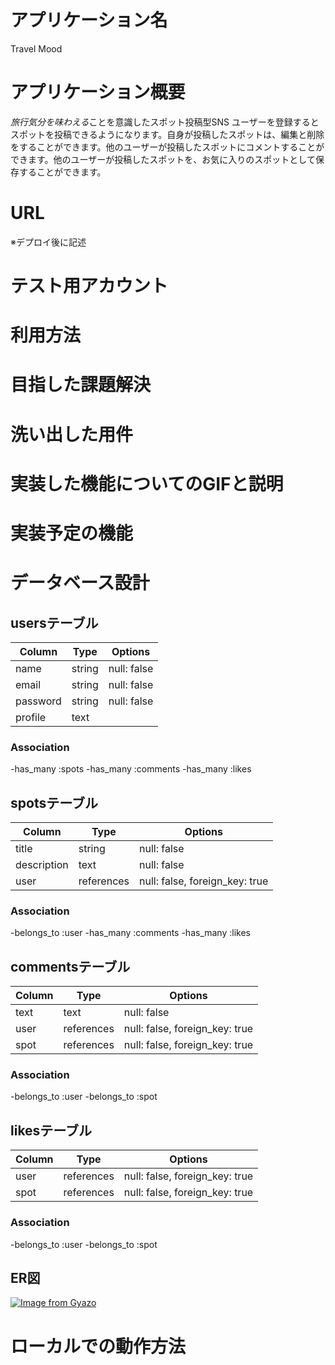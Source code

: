 # アプリケーション名
Travel Mood

# アプリケーション概要
*旅行気分を味わえる*ことを意識したスポット投稿型SNS
ユーザーを登録するとスポットを投稿できるようになります。自身が投稿したスポットは、編集と削除をすることができます。他のユーザーが投稿したスポットにコメントすることができます。他のユーザーが投稿したスポットを、お気に入りのスポットとして保存することができます。

# URL
※デプロイ後に記述

# テスト用アカウント
 

# 利用方法


# 目指した課題解決
  

# 洗い出した用件


# 実装した機能についてのGIFと説明


# 実装予定の機能


# データベース設計
## usersテーブル

| Column             | Type   | Options                   |
| ------------------ | ------ | ------------------------- |
| name               | string | null: false               |
| email              | string | null: false               |
| password           | string | null: false               |
| profile            | text   |                           |

### Association
-has_many :spots
-has_many :comments
-has_many :likes


## spotsテーブル

| Column      | Type       | Options                        |
| ----------- | ---------- | ------------------------------ |
| title       | string     | null: false                    |
| description | text       | null: false                    |
| user        | references | null: false, foreign_key: true |

### Association
-belongs_to :user
-has_many :comments
-has_many :likes


## commentsテーブル

| Column | Type       | Options                        |
| ------ | ---------- | ------------------------------ |
| text   | text       | null: false                    |
| user   | references | null: false, foreign_key: true |
| spot   | references | null: false, foreign_key: true |

### Association
-belongs_to :user
-belongs_to :spot


## likesテーブル

| Column | Type       | Options                        |
| ------ | ---------- | ------------------------------ |
| user   | references | null: false, foreign_key: true |
| spot   | references | null: false, foreign_key: true |

### Association
-belongs_to :user
-belongs_to :spot


## ER図
[![Image from Gyazo](https://i.gyazo.com/2b254ac1e46869bbb1c5597c79431982.png)](https://gyazo.com/2b254ac1e46869bbb1c5597c79431982)


# ローカルでの動作方法
